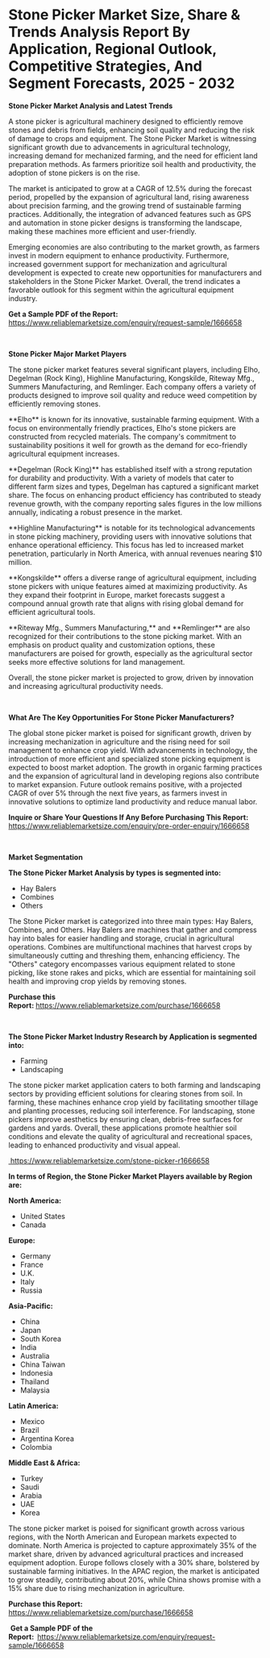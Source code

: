 <p><h1>Stone Picker Market Size, Share & Trends Analysis Report By Application, Regional Outlook, Competitive Strategies, And Segment Forecasts, 2025 - 2032</h1></p><p><strong>Stone Picker Market Analysis and Latest Trends</strong></p>
<p><p>A stone picker is agricultural machinery designed to efficiently remove stones and debris from fields, enhancing soil quality and reducing the risk of damage to crops and equipment. The Stone Picker Market is witnessing significant growth due to advancements in agricultural technology, increasing demand for mechanized farming, and the need for efficient land preparation methods. As farmers prioritize soil health and productivity, the adoption of stone pickers is on the rise.</p><p>The market is anticipated to grow at a CAGR of 12.5% during the forecast period, propelled by the expansion of agricultural land, rising awareness about precision farming, and the growing trend of sustainable farming practices. Additionally, the integration of advanced features such as GPS and automation in stone picker designs is transforming the landscape, making these machines more efficient and user-friendly.</p><p>Emerging economies are also contributing to the market growth, as farmers invest in modern equipment to enhance productivity. Furthermore, increased government support for mechanization and agricultural development is expected to create new opportunities for manufacturers and stakeholders in the Stone Picker Market. Overall, the trend indicates a favorable outlook for this segment within the agricultural equipment industry.</p></p>
<p><strong>Get a Sample PDF of the Report:&nbsp;</strong> <a href="https://www.reliablemarketsize.com/enquiry/request-sample/1666658?utm_campaign=3358&utm_medium=2&utm_source=Github&utm_content=ia&utm_term=16042025&utm_id=stone-picker">https://www.reliablemarketsize.com/enquiry/request-sample/1666658</a></p>
<p>&nbsp;</p>
<p><strong>Stone Picker Major Market Players</strong></p>
<p><p>The stone picker market features several significant players, including Elho, Degelman (Rock King), Highline Manufacturing, Kongskilde, Riteway Mfg., Summers Manufacturing, and Remlinger. Each company offers a variety of products designed to improve soil quality and reduce weed competition by efficiently removing stones.</p><p>**Elho** is known for its innovative, sustainable farming equipment. With a focus on environmentally friendly practices, Elho's stone pickers are constructed from recycled materials. The company's commitment to sustainability positions it well for growth as the demand for eco-friendly agricultural equipment increases.</p><p>**Degelman (Rock King)** has established itself with a strong reputation for durability and productivity. With a variety of models that cater to different farm sizes and types, Degelman has captured a significant market share. The focus on enhancing product efficiency has contributed to steady revenue growth, with the company reporting sales figures in the low millions annually, indicating a robust presence in the market.</p><p>**Highline Manufacturing** is notable for its technological advancements in stone picking machinery, providing users with innovative solutions that enhance operational efficiency. This focus has led to increased market penetration, particularly in North America, with annual revenues nearing $10 million.</p><p>**Kongskilde** offers a diverse range of agricultural equipment, including stone pickers with unique features aimed at maximizing productivity. As they expand their footprint in Europe, market forecasts suggest a compound annual growth rate that aligns with rising global demand for efficient agricultural tools.</p><p>**Riteway Mfg., Summers Manufacturing,** and **Remlinger** are also recognized for their contributions to the stone picking market. With an emphasis on product quality and customization options, these manufacturers are poised for growth, especially as the agricultural sector seeks more effective solutions for land management.</p><p>Overall, the stone picker market is projected to grow, driven by innovation and increasing agricultural productivity needs.</p></p>
<p>&nbsp;</p>
<p><strong>What Are The Key Opportunities For Stone Picker Manufacturers?</strong></p>
<p><p>The global stone picker market is poised for significant growth, driven by increasing mechanization in agriculture and the rising need for soil management to enhance crop yield. With advancements in technology, the introduction of more efficient and specialized stone picking equipment is expected to boost market adoption. The growth in organic farming practices and the expansion of agricultural land in developing regions also contribute to market expansion. Future outlook remains positive, with a projected CAGR of over 5% through the next five years, as farmers invest in innovative solutions to optimize land productivity and reduce manual labor.</p></p>
<p><strong>Inquire or Share Your Questions If Any Before Purchasing This Report:</strong> <a href="https://www.reliablemarketsize.com/enquiry/pre-order-enquiry/1666658?utm_campaign=3358&utm_medium=2&utm_source=Github&utm_content=ia&utm_term=16042025&utm_id=stone-picker">https://www.reliablemarketsize.com/enquiry/pre-order-enquiry/1666658</a></p>
<p>&nbsp;</p>
<p><strong>Market Segmentation</strong></p>
<p><strong>The Stone Picker Market Analysis by types is segmented into:</strong></p>
<p><ul><li>Hay Balers</li><li>Combines</li><li>Others</li></ul></p>
<p><p>The Stone Picker market is categorized into three main types: Hay Balers, Combines, and Others. Hay Balers are machines that gather and compress hay into bales for easier handling and storage, crucial in agricultural operations. Combines are multifunctional machines that harvest crops by simultaneously cutting and threshing them, enhancing efficiency. The "Others" category encompasses various equipment related to stone picking, like stone rakes and picks, which are essential for maintaining soil health and improving crop yields by removing stones.</p></p>
<p><strong>Purchase this Report:&nbsp;</strong><a href="https://www.reliablemarketsize.com/purchase/1666658?utm_campaign=3358&utm_medium=2&utm_source=Github&utm_content=ia&utm_term=16042025&utm_id=stone-picker">https://www.reliablemarketsize.com/purchase/1666658</a></p>
<p>&nbsp;</p>
<p><strong>The Stone Picker Market Industry Research by Application is segmented into:</strong></p>
<p><ul><li>Farming</li><li>Landscaping</li></ul></p>
<p><p>The stone picker market application caters to both farming and landscaping sectors by providing efficient solutions for clearing stones from soil. In farming, these machines enhance crop yield by facilitating smoother tillage and planting processes, reducing soil interference. For landscaping, stone pickers improve aesthetics by ensuring clean, debris-free surfaces for gardens and yards. Overall, these applications promote healthier soil conditions and elevate the quality of agricultural and recreational spaces, leading to enhanced productivity and visual appeal.</p></p>
<p><a href="https://www.reliablemarketsize.com/stone-picker-r1666658?utm_campaign=3358&utm_medium=2&utm_source=Github&utm_content=ia&utm_term=16042025&utm_id=stone-picker">&nbsp;https://www.reliablemarketsize.com/stone-picker-r1666658</a></p>
<p><strong>In terms of Region, the Stone Picker Market Players available by Region are:</strong></p>
<p>
    <p> <strong> North America: </strong>
        <ul>
            <li>United States</li>
            <li>Canada</li>
        </ul>
        </p> 
    <p> <strong> Europe: </strong>
        <ul>
            <li>Germany</li>
            <li>France</li>
            <li>U.K.</li>
            <li>Italy</li>
            <li>Russia</li>
        </ul>
        </p> 
    <p> <strong> Asia-Pacific: </strong>
        <ul>
            <li>China</li>
            <li>Japan</li>
            <li>South Korea</li>
            <li>India</li>
            <li>Australia</li>
            <li>China Taiwan</li>
            <li>Indonesia</li>
            <li>Thailand</li>
            <li>Malaysia</li>
        </ul>
        </p> 
    <p> <strong> Latin America: </strong>
        <ul>
            <li>Mexico</li>
            <li>Brazil</li>
            <li>Argentina Korea</li>
            <li>Colombia</li>
        </ul>
        </p> 
    <p> <strong> Middle East & Africa: </strong>
        <ul>
            <li>Turkey</li>
            <li>Saudi</li>
            <li>Arabia</li>
            <li>UAE</li>
            <li>Korea</li>
        </ul>
    </p>
    </p>
<p><p>The stone picker market is poised for significant growth across various regions, with the North American and European markets expected to dominate. North America is projected to capture approximately 35% of the market share, driven by advanced agricultural practices and increased equipment adoption. Europe follows closely with a 30% share, bolstered by sustainable farming initiatives. In the APAC region, the market is anticipated to grow steadily, contributing about 20%, while China shows promise with a 15% share due to rising mechanization in agriculture.</p></p>
<p><strong>Purchase this Report: </strong><a href="https://www.reliablemarketsize.com/purchase/1666658?utm_campaign=3358&utm_medium=2&utm_source=Github&utm_content=ia&utm_term=16042025&utm_id=stone-picker">https://www.reliablemarketsize.com/purchase/1666658</a></p>
<p>&nbsp;<strong>Get a Sample PDF of the Report:&nbsp;&nbsp;</strong><a href="https://www.reliablemarketsize.com/enquiry/request-sample/1666658?utm_campaign=3358&utm_medium=2&utm_source=Github&utm_content=ia&utm_term=16042025&utm_id=stone-picker">https://www.reliablemarketsize.com/enquiry/request-sample/1666658</a></p>
<p><strong></strong></p>
<p><p></p><p></p><p></p></p>
